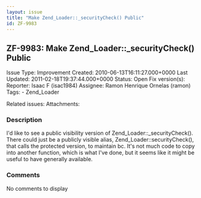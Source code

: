 ```yaml
---
layout: issue
title: "Make Zend_Loader::_securityCheck() Public"
id: ZF-9983
---
```


ZF-9983: Make Zend\_Loader::\_securityCheck() Public
----------------------------------------------------

 Issue Type: Improvement Created: 2010-06-13T16:11:27.000+0000 Last Updated: 2011-02-18T19:37:44.000+0000 Status: Open Fix version(s): 
 Reporter:  Isaac F (isac1984)  Assignee:  Ramon Henrique Ornelas (ramon)  Tags: - Zend\_Loader
 
 Related issues: 
 Attachments: 
### Description

I'd like to see a public visibility version of Zend\_Loader::\_securityCheck(). There could just be a publicly visible alias, Zend\_Loader::securityCheck(), that calls the protected version, to maintain bc. It's not much code to copy into another function, which is what I've done, but it seems like it might be useful to have generally available.

 

 

### Comments

No comments to display